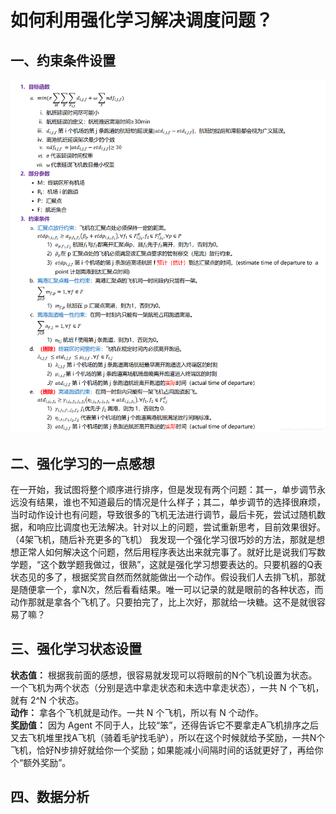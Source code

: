 # 如何利用强化学习解决调度问题？
## 一、约束条件设置
![Image text](https://raw.githubusercontent.com/Bonstop/Plane-Scheduling/master/picture/约束条件.png)
## 二、强化学习的一点感想
在一开始，我试图将整个顺序进行排序，但是发现有两个问题：其一，单步调节永远没有结果，谁也不知道最后的情况是什么样子；其二，单步调节的选择很麻烦，当时动作设计也有问题，导致很多的飞机无法进行调节，最后卡死，尝试过随机数据，和响应比调度也无法解决。针对以上的问题，尝试重新思考，目前效果很好。（4架飞机，随后补充更多的飞机）
我发现一个强化学习很巧妙的方法，那就是想想正常人如何解决这个问题，然后用程序表达出来就完事了。就好比是说我们写数学题，“这个数学题我做过，很熟”，这就是强化学习想要表达的。只要机器的Q表状态见的多了，根据奖赏自然而然就能做出一个动作。假设我们人去排飞机，那就是随便拿一个，拿N次，然后看看结果。唯一可以记录的就是眼前的各种状态，而动作那就是拿各个飞机了。只要拍完了，比上次好，那就给一块糖。这不是就很容易了嘛？

## 三、强化学习状态设置
**状态值：** 根据我前面的感想，很容易就发现可以将眼前的N个飞机设置为状态。一个飞机为两个状态（分别是选中拿走状态和未选中拿走状态），一共 N 个飞机，就有 2^N 个状态。  <br/> **动作：** 拿各个飞机就是动作。一共 N 个飞机，所以有 N 个动作。 <br/> **奖励值：** 因为 Agent 不同于人，比较“笨”，还得告诉它不要拿走A飞机排序之后又去飞机堆里找A飞机（骑着毛驴找毛驴），所以在这个时候就给予奖励，一共N个飞机，恰好N步排好就给你一个奖励；如果能减小间隔时间的话就更好了，再给你个“额外奖励”。

## 四、数据分析
